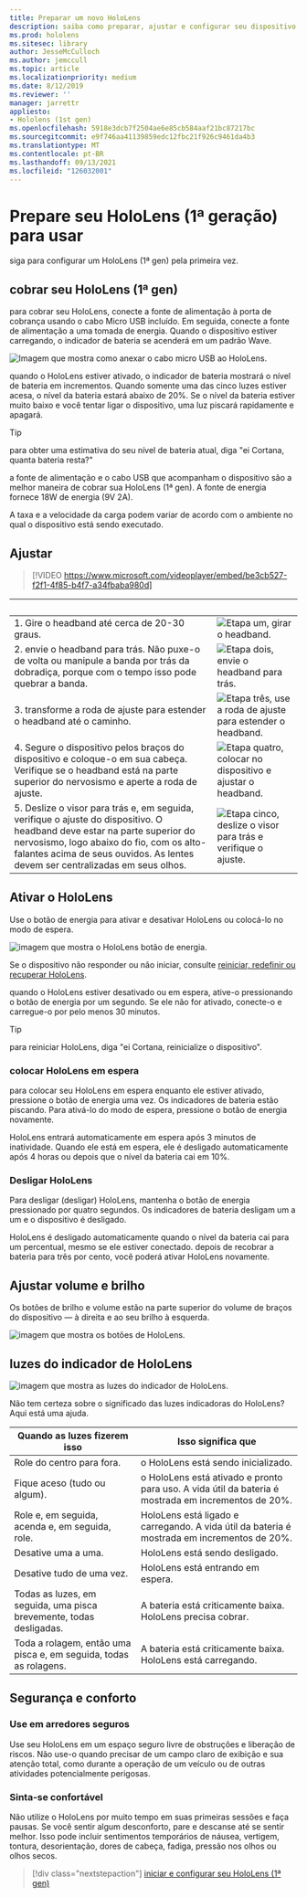 ```yaml
---
title: Preparar um novo HoloLens
description: saiba como preparar, ajustar e configurar seu dispositivo de realidade mista HoloLens (1ª gen) pela primeira vez.
ms.prod: hololens
ms.sitesec: library
author: JesseMcCulloch
ms.author: jemccull
ms.topic: article
ms.localizationpriority: medium
ms.date: 8/12/2019
ms.reviewer: ''
manager: jarrettr
appliesto:
- Hololens (1st gen)
ms.openlocfilehash: 5918e3dcb7f2504ae6e85cb584aaf21bc87217bc
ms.sourcegitcommit: e9f746aa41139859edc12fbc21f926c9461da4b3
ms.translationtype: MT
ms.contentlocale: pt-BR
ms.lasthandoff: 09/13/2021
ms.locfileid: "126032001"
---
```

# <a name="get-your-hololens-1st-gen-ready-to-use"></a>Prepare seu HoloLens (1ª geração) para usar

siga para configurar um HoloLens (1ª gen) pela primeira vez.

## <a name="charge-your-hololens-1st-gen"></a>cobrar seu HoloLens (1ª gen)

para cobrar seu HoloLens, conecte a fonte de alimentação à porta de cobrança usando o cabo Micro USB incluído. Em seguida, conecte a fonte de alimentação a uma tomada de energia. Quando o dispositivo estiver carregando, o indicador de bateria se acenderá em um padrão Wave.

![Imagem que mostra como anexar o cabo micro USB ao HoloLens.](./images/hololens-charging.png)

quando o HoloLens estiver ativado, o indicador de bateria mostrará o nível de bateria em incrementos. Quando somente uma das cinco luzes estiver acesa, o nível da bateria estará abaixo de 20%. Se o nível da bateria estiver muito baixo e você tentar ligar o dispositivo, uma luz piscará rapidamente e apagará.

> [!TIP]
> para obter uma estimativa do seu nível de bateria atual, diga "ei Cortana, quanta bateria resta?"

a fonte de alimentação e o cabo USB que acompanham o dispositivo são a melhor maneira de cobrar sua HoloLens (1ª gen).  A fonte de energia fornece 18W de energia (9V 2A).

A taxa e a velocidade da carga podem variar de acordo com o ambiente no qual o dispositivo está sendo executado.

## <a name="adjust-fit"></a>Ajustar

> [!VIDEO https://www.microsoft.com/videoplayer/embed/be3cb527-f2f1-4f85-b4f7-a34fbaba980d]

| &nbsp; | &nbsp; |
|:--- |:--- |
|1. Gire o headband até cerca de 20-30 graus.|![Etapa um, girar o headband.](./images/FitGuideStep1.png)|
|2. envie o headband para trás. Não puxe-o de volta ou manipule a banda por trás da dobradiça, porque com o tempo isso pode quebrar a banda.|![Etapa dois, envie o headband para trás.](./images/FitGuideStep2.png)|
|3. transforme a roda de ajuste para estender o headband até o caminho. |![Etapa três, use a roda de ajuste para estender o headband.](./images/FitGuideStep3.png)|
|4. Segure o dispositivo pelos braços do dispositivo e coloque-o em sua cabeça. Verifique se o headband está na parte superior do nervosismo e aperte a roda de ajuste.|![Etapa quatro, colocar no dispositivo e ajustar o headband.](./images/FitGuideStep4.png)|
|5. Deslize o visor para trás e, em seguida, verifique o ajuste do dispositivo. O headband deve estar na parte superior do nervosismo, logo abaixo do fio, com os alto-falantes acima de seus ouvidos. As lentes devem ser centralizadas em seus olhos.|![Etapa cinco, deslize o visor para trás e verifique o ajuste.](./images/FitGuideSetep5.png)|

## <a name="turn-on-your-hololens"></a>Ativar o HoloLens

Use o botão de energia para ativar e desativar HoloLens ou colocá-lo no modo de espera.

![imagem que mostra o HoloLens botão de energia.](./images/hololens-power.png)

Se o dispositivo não responder ou não iniciar, consulte [reiniciar, redefinir ou recuperar HoloLens](hololens-restart-recover.md).

quando o HoloLens estiver desativado ou em espera, ative-o pressionando o botão de energia por um segundo. Se ele não for ativado, conecte-o e carregue-o por pelo menos 30 minutos.

> [!TIP]
> para reiniciar HoloLens, diga "ei Cortana, reinicialize o dispositivo".

### <a name="put-hololens-in-standby"></a>colocar HoloLens em espera

para colocar seu HoloLens em espera enquanto ele estiver ativado, pressione o botão de energia uma vez. Os indicadores de bateria estão piscando. Para ativá-lo do modo de espera, pressione o botão de energia novamente.

HoloLens entrará automaticamente em espera após 3 minutos de inatividade. Quando ele está em espera, ele é desligado automaticamente após 4 horas ou depois que o nível da bateria cai em 10%.

### <a name="shut-down-hololens"></a>Desligar HoloLens

Para desligar (desligar) HoloLens, mantenha o botão de energia pressionado por quatro segundos. Os indicadores de bateria desligam um a um e o dispositivo é desligado.

HoloLens é desligado automaticamente quando o nível da bateria cai para um percentual, mesmo se ele estiver conectado. depois de recobrar a bateria para três por cento, você poderá ativar HoloLens novamente.

## <a name="adjust-volume-and-brightness"></a>Ajustar volume e brilho

Os botões de brilho e volume estão na parte superior do volume de braços do dispositivo &mdash; à direita e ao seu brilho à esquerda.

![imagem que mostra os botões de HoloLens.](./images/hololens-buttons.jpg)

## <a name="hololens-indicator-lights"></a>luzes do indicador de HoloLens

![imagem que mostra as luzes do indicador de HoloLens.](./images/hololens-lights.png)

Não tem certeza sobre o significado das luzes indicadoras do HoloLens? Aqui está uma ajuda.

|Quando as luzes fizerem isso |Isso significa que |
|---|---|
|Role do centro para fora. |o HoloLens está sendo inicializado. |
|Fique aceso (tudo ou algum). |o HoloLens está ativado e pronto para uso. A vida útil da bateria é mostrada em incrementos de 20%. |
|Role e, em seguida, acenda e, em seguida, role. |HoloLens está ligado e carregando. A vida útil da bateria é mostrada em incrementos de 20%. |
|Desative uma a uma. |HoloLens está sendo desligado. |
|Desative tudo de uma vez. |HoloLens está entrando em espera. |
|Todas as luzes, em seguida, uma pisca brevemente, todas desligadas. |A bateria está criticamente baixa. HoloLens precisa cobrar. |
|Toda a rolagem, então uma pisca e, em seguida, todas as rolagens. |A bateria está criticamente baixa. HoloLens está carregando. |

## <a name="safety-and-comfort"></a>Segurança e conforto

### <a name="use-in-safe-surroundings"></a>Use em arredores seguros

Use seu HoloLens em um espaço seguro livre de obstruções e liberação de riscos. Não use-o quando precisar de um campo claro de exibição e sua atenção total, como durante a operação de um veículo ou de outras atividades potencialmente perigosas.

### <a name="stay-comfortable"></a>Sinta-se confortável

Não utilize o HoloLens por muito tempo em suas primeiras sessões e faça pausas. Se você sentir algum desconforto, pare e descanse até se sentir melhor. Isso pode incluir sentimentos temporários de náusea, vertigem, tontura, desorientação, dores de cabeça, fadiga, pressão nos olhos ou olhos secos.

> [!div class="nextstepaction"]
> [iniciar e configurar seu HoloLens (1ª gen)](hololens1-start.md)
